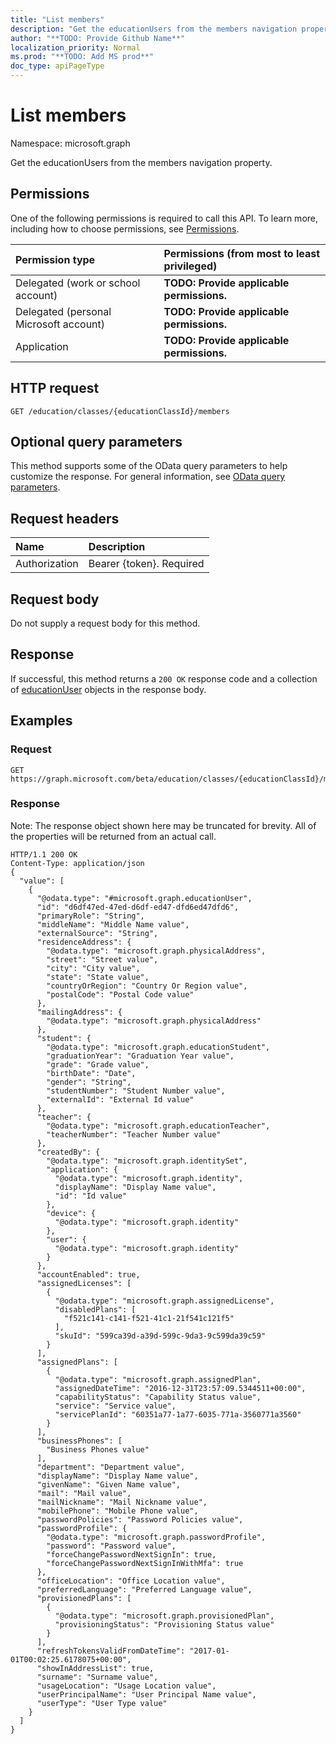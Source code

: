 ```yaml
---
title: "List members"
description: "Get the educationUsers from the members navigation property."
author: "**TODO: Provide Github Name**"
localization_priority: Normal
ms.prod: "**TODO: Add MS prod**"
doc_type: apiPageType
---
```


# List members

Namespace: microsoft.graph

Get the educationUsers from the members navigation property.

## Permissions
One of the following permissions is required to call this API. To learn more, including how to choose permissions, see [Permissions](/concepts/permissions-reference.md).

|Permission type|Permissions (from most to least privileged)|
|:---|:---|
|Delegated (work or school account)|**TODO: Provide applicable permissions.**|
|Delegated (personal Microsoft account)|**TODO: Provide applicable permissions.**|
|Application|**TODO: Provide applicable permissions.**|

## HTTP request
<!-- {
  "blockType": "ignored"
}
-->
``` http
GET /education/classes/{educationClassId}/members
```

## Optional query parameters
This method supports some of the OData query parameters to help customize the response. For general information, see [OData query parameters](/graph/query-parameters).

## Request headers
|Name|Description|
|:---|:---|
|Authorization|Bearer {token}. Required|

## Request body
Do not supply a request body for this method.

## Response
If successful, this method returns a `200 OK` response code and a collection of [educationUser](../resources/educationuser.md) objects in the response body.

## Examples

### Request
<!-- {
  "blockType": "request",
  "name": "get_educationuser"
}
-->
``` http
GET https://graph.microsoft.com/beta/education/classes/{educationClassId}/members
```

### Response
Note: The response object shown here may be truncated for brevity. All of the properties will be returned from an actual call.
<!-- {
  "blockType": "response",
  "truncated": true,
  "@odata.type": "collection(microsoft.graph.educationuser)"
}
-->
``` http
HTTP/1.1 200 OK
Content-Type: application/json
{
  "value": [
    {
      "@odata.type": "#microsoft.graph.educationUser",
      "id": "d6df47ed-47ed-d6df-ed47-dfd6ed47dfd6",
      "primaryRole": "String",
      "middleName": "Middle Name value",
      "externalSource": "String",
      "residenceAddress": {
        "@odata.type": "microsoft.graph.physicalAddress",
        "street": "Street value",
        "city": "City value",
        "state": "State value",
        "countryOrRegion": "Country Or Region value",
        "postalCode": "Postal Code value"
      },
      "mailingAddress": {
        "@odata.type": "microsoft.graph.physicalAddress"
      },
      "student": {
        "@odata.type": "microsoft.graph.educationStudent",
        "graduationYear": "Graduation Year value",
        "grade": "Grade value",
        "birthDate": "Date",
        "gender": "String",
        "studentNumber": "Student Number value",
        "externalId": "External Id value"
      },
      "teacher": {
        "@odata.type": "microsoft.graph.educationTeacher",
        "teacherNumber": "Teacher Number value"
      },
      "createdBy": {
        "@odata.type": "microsoft.graph.identitySet",
        "application": {
          "@odata.type": "microsoft.graph.identity",
          "displayName": "Display Name value",
          "id": "Id value"
        },
        "device": {
          "@odata.type": "microsoft.graph.identity"
        },
        "user": {
          "@odata.type": "microsoft.graph.identity"
        }
      },
      "accountEnabled": true,
      "assignedLicenses": [
        {
          "@odata.type": "microsoft.graph.assignedLicense",
          "disabledPlans": [
            "f521c141-c141-f521-41c1-21f541c121f5"
          ],
          "skuId": "599ca39d-a39d-599c-9da3-9c599da39c59"
        }
      ],
      "assignedPlans": [
        {
          "@odata.type": "microsoft.graph.assignedPlan",
          "assignedDateTime": "2016-12-31T23:57:09.5344511+00:00",
          "capabilityStatus": "Capability Status value",
          "service": "Service value",
          "servicePlanId": "60351a77-1a77-6035-771a-3560771a3560"
        }
      ],
      "businessPhones": [
        "Business Phones value"
      ],
      "department": "Department value",
      "displayName": "Display Name value",
      "givenName": "Given Name value",
      "mail": "Mail value",
      "mailNickname": "Mail Nickname value",
      "mobilePhone": "Mobile Phone value",
      "passwordPolicies": "Password Policies value",
      "passwordProfile": {
        "@odata.type": "microsoft.graph.passwordProfile",
        "password": "Password value",
        "forceChangePasswordNextSignIn": true,
        "forceChangePasswordNextSignInWithMfa": true
      },
      "officeLocation": "Office Location value",
      "preferredLanguage": "Preferred Language value",
      "provisionedPlans": [
        {
          "@odata.type": "microsoft.graph.provisionedPlan",
          "provisioningStatus": "Provisioning Status value"
        }
      ],
      "refreshTokensValidFromDateTime": "2017-01-01T00:02:25.6178075+00:00",
      "showInAddressList": true,
      "surname": "Surname value",
      "usageLocation": "Usage Location value",
      "userPrincipalName": "User Principal Name value",
      "userType": "User Type value"
    }
  ]
}
```

